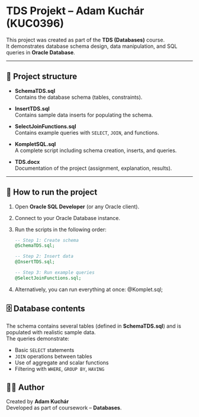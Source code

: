 # TDS Projekt – Adam Kuchár (KUC0396)

This project was created as part of the **TDS (Databases)** course.  
It demonstrates database schema design, data manipulation, and SQL queries in **Oracle Database**.

---

## 📂 Project structure

- **SchemaTDS.sql**  
  Contains the database schema (tables, constraints).  

- **InsertTDS.sql**  
  Contains sample data inserts for populating the schema.  

- **SelectJoinFunctions.sql**  
  Contains example queries with `SELECT`, `JOIN`, and functions.  

- **KompletSQL.sql**  
  A complete script including schema creation, inserts, and queries.  

- **TDS.docx**  
  Documentation of the project (assignment, explanation, results).

---

## 🚀 How to run the project

1. Open **Oracle SQL Developer** (or any Oracle client).  
2. Connect to your Oracle Database instance.  
3. Run the scripts in the following order:

   ```sql
   -- Step 1: Create schema
   @SchemaTDS.sql;

   -- Step 2: Insert data
   @InsertTDS.sql;

   -- Step 3: Run example queries
   @SelectJoinFunctions.sql;

4. Alternatively, you can run everything at once:
   @Komplet.sql;


## 🗄️ Database contents

The schema contains several tables (defined in **SchemaTDS.sql**) and is populated with realistic sample data.  
The queries demonstrate:

- Basic `SELECT` statements  
- `JOIN` operations between tables  
- Use of aggregate and scalar functions  
- Filtering with `WHERE`, `GROUP BY`, `HAVING`


## 🧑‍💻 Author

Created by **Adam Kuchár**  
Developed as part of coursework – **Databases**.  
